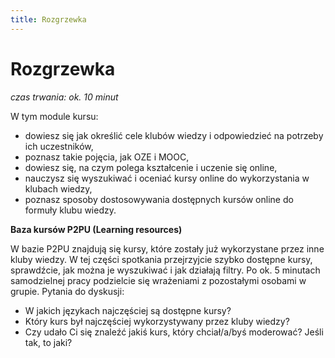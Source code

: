 ```yaml
---
title: Rozgrzewka
---
```

# Rozgrzewka
*czas trwania: ok. 10 minut*

W tym module kursu:
* dowiesz się jak określić cele klubów wiedzy i odpowiedzieć na potrzeby ich uczestników,
* poznasz takie pojęcia, jak OZE i MOOC,
* dowiesz się, na czym polega kształcenie i uczenie się online,
* nauczysz się wyszukiwać i oceniać kursy online do wykorzystania w klubach wiedzy,
* poznasz sposoby dostosowywania dostępnych kursów online do formuły klubu wiedzy.

**Baza kursów P2PU (Learning resources)**

W bazie P2PU znajdują się kursy, które zostały już wykorzystane przez inne kluby wiedzy. W tej części spotkania przejrzyjcie szybko dostępne kursy, sprawdźcie, jak można je  wyszukiwać i jak działają filtry. Po ok. 5 minutach samodzielnej pracy podzielcie się  wrażeniami z pozostałymi osobami w grupie. Pytania do dyskusji:
* W jakich językach najczęściej są dostępne kursy?
* Który kurs był najczęściej wykorzystywany przez kluby wiedzy?
* Czy udało Ci się znaleźć jakiś kurs, który chciał/a/byś moderować? Jeśli tak, to jaki?
